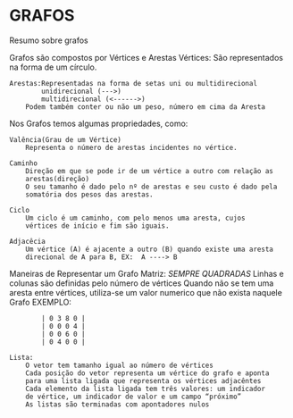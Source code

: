 # GRAFOS

Resumo sobre grafos

Grafos são compostos por Vértices e Arestas
	Vértices: São representados na forma de um círculo. 

	Arestas:Representadas na forma de setas uni ou multidirecional
			unidirecional (--->)
			multidirecional (<------>)
		Podem também conter ou não um peso, número em cima da Aresta

Nos Grafos temos algumas propriedades, como:
	
	Valência(Grau de um Vértice)
		Representa o número de arestas incidentes no vértice.

	Caminho
		Direção em que se pode ir de um vértice a outro com relação as
		arestas(direção)
		O seu tamanho é dado pelo nº de arestas e seu custo é dado pela
		somatória dos pesos das arestas.
	
	Ciclo
		Um ciclo é um caminho, com pelo menos uma aresta, cujos
		vértices de início e fim são iguais.
	
	Adjacêcia
		Um vértice (A) é ajacente a outro (B) quando existe uma aresta
		direcional de A para B, EX:  A ----> B

Maneiras de Representar um Grafo
	Matriz: *SEMPRE QUADRADAS*
		Linhas e colunas são definidas pelo número de vértices
		Quando não se tem uma aresta entre vértices, utiliza-se um valor numerico que
		não exista naquele Grafo
		EXEMPLO:
			
			| 0 3 8 0 |
			| 0 0 0 4 |
			| 0 0 6 0 |
			| 0 4 0 0 |

	Lista: 
		O vetor tem tamanho igual ao número de vértices
		Cada posição do vetor representa um vértice do grafo e aponta
		para uma lista ligada que representa os vértices adjacêntes
		Cada elemento da lista ligada tem três valores: um indicador
		de vértice, um indicador de valor e um campo “próximo”
		As listas são terminadas com apontadores nulos
